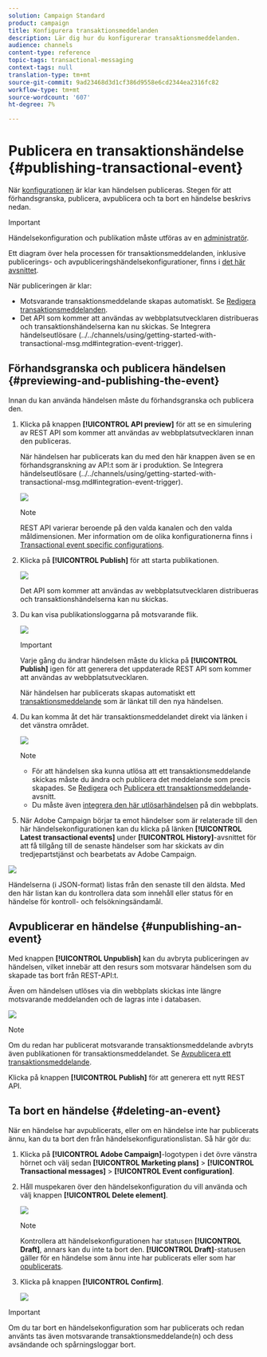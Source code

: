 ```yaml
---
solution: Campaign Standard
product: campaign
title: Konfigurera transaktionsmeddelanden
description: Lär dig hur du konfigurerar transaktionsmeddelanden.
audience: channels
content-type: reference
topic-tags: transactional-messaging
context-tags: null
translation-type: tm+mt
source-git-commit: 9ad23468d3d1cf386d9558e6cd2344ea2316fc82
workflow-type: tm+mt
source-wordcount: '607'
ht-degree: 7%

---
```



# Publicera en transaktionshändelse {#publishing-transactional-event}

När [konfigurationen](../../channels/using/configuring-transactional-event.md) är klar kan händelsen publiceras. Stegen för att förhandsgranska, publicera, avpublicera och ta bort en händelse beskrivs nedan.

>[!IMPORTANT]
>
>Händelsekonfiguration och publikation måste utföras av en [administratör](../../administration/using/users-management.md#functional-administrators).

Ett diagram över hela processen för transaktionsmeddelanden, inklusive publicerings- och avpubliceringshändelsekonfigurationer, finns i [det här avsnittet](../../channels/using/publishing-transactional-message.md).

När publiceringen är klar:
* Motsvarande transaktionsmeddelande skapas automatiskt. Se [Redigera transaktionsmeddelanden](../../channels/using/editing-transactional-message.md).
* Det API som kommer att användas av webbplatsutvecklaren distribueras och transaktionshändelserna kan nu skickas. Se Integrera händelseutlösare (../../channels/using/getting-started-with-transactional-msg.md#integration-event-trigger).

## Förhandsgranska och publicera händelsen {#previewing-and-publishing-the-event}

Innan du kan använda händelsen måste du förhandsgranska och publicera den.

1. Klicka på knappen **[!UICONTROL API preview]** för att se en simulering av REST API som kommer att användas av webbplatsutvecklaren innan den publiceras.

   När händelsen har publicerats kan du med den här knappen även se en förhandsgranskning av API:t som är i produktion. Se Integrera händelseutlösare (../../channels/using/getting-started-with-transactional-msg.md#integration-event-trigger).

   ![](assets/message-center_api_preview.png)

   >[!NOTE]
   >
   >REST API varierar beroende på den valda kanalen och den valda måldimensionen. Mer information om de olika konfigurationerna finns i [Transactional event specific configurations](../../channels/using/configuring-transactional-event.md#transactional-event-specific-configurations).

1. Klicka på **[!UICONTROL Publish]** för att starta publikationen.

   ![](assets/message-center_pub.png)

   Det API som kommer att användas av webbplatsutvecklaren distribueras och transaktionshändelserna kan nu skickas.

1. Du kan visa publikationsloggarna på motsvarande flik.

   ![](assets/message-center_logs.png)

   >[!IMPORTANT]
   >
   >Varje gång du ändrar händelsen måste du klicka på **[!UICONTROL Publish]** igen för att generera det uppdaterade REST API som kommer att användas av webbplatsutvecklaren.

   När händelsen har publicerats skapas automatiskt ett [transaktionsmeddelande](../../channels/using/editing-transactional-message.md) som är länkat till den nya händelsen.

1. Du kan komma åt det här transaktionsmeddelandet direkt via länken i det vänstra området.

   ![](assets/message-center_messagegeneration.png)

   >[!NOTE]
   >
   >* För att händelsen ska kunna utlösa att ett transaktionsmeddelande skickas måste du ändra och publicera det meddelande som precis skapades. Se [Redigera](../../channels/using/editing-transactional-message.md) och [Publicera ett transaktionsmeddelande](../../channels/using/publishing-transactional-message.md)-avsnitt.
      >
      >
   * Du måste även [integrera den här utlösarhändelsen](../../channels/using/getting-started-with-transactional-msg.md#integrate-event-trigger) på din webbplats.


1. När Adobe Campaign börjar ta emot händelser som är relaterade till den här händelsekonfigurationen kan du klicka på länken **[!UICONTROL Latest transactional events]** under **[!UICONTROL History]**-avsnittet för att få tillgång till de senaste händelser som har skickats av din tredjepartstjänst och bearbetats av Adobe Campaign.

![](assets/message-center_latest-events.png)

Händelserna (i JSON-format) listas från den senaste till den äldsta. Med den här listan kan du kontrollera data som innehåll eller status för en händelse för kontroll- och felsökningsändamål.

## Avpublicerar en händelse {#unpublishing-an-event}

Med knappen **[!UICONTROL Unpublish]** kan du avbryta publiceringen av händelsen, vilket innebär att den resurs som motsvarar händelsen som du skapade tas bort från REST-API:t.

Även om händelsen utlöses via din webbplats skickas inte längre motsvarande meddelanden och de lagras inte i databasen.

![](assets/message-center_unpublish.png)

>[!NOTE]
>
>Om du redan har publicerat motsvarande transaktionsmeddelande avbryts även publikationen för transaktionsmeddelandet. Se [Avpublicera ett transaktionsmeddelande](../../channels/using/publishing-transactional-message.md#unpublishing-a-transactional-message).

Klicka på knappen **[!UICONTROL Publish]** för att generera ett nytt REST API.

<!--## Transactional messaging publication process {#transactional-messaging-pub-process}

The chart below illustrates the transactional messaging publication process.

![](assets/message-center_pub-process.png)

For more on publishing, pausing and unpublishing a transactional message, see [this section](../../channels/using/publishing-transactional-message.md).-->

## Ta bort en händelse {#deleting-an-event}

När en händelse har avpublicerats, eller om en händelse inte har publicerats ännu, kan du ta bort den från händelsekonfigurationslistan. Så här gör du:

1. Klicka på **[!UICONTROL Adobe Campaign]**-logotypen i det övre vänstra hörnet och välj sedan **[!UICONTROL Marketing plans]** > **[!UICONTROL Transactional messages]** > **[!UICONTROL Event configuration]**.
1. Håll muspekaren över den händelsekonfiguration du vill använda och välj knappen **[!UICONTROL Delete element]**.

   ![](assets/message-center_delete-button.png)

   >[!NOTE]
   >
   >Kontrollera att händelsekonfigurationen har statusen **[!UICONTROL Draft]**, annars kan du inte ta bort den. **[!UICONTROL Draft]**-statusen gäller för en händelse som ännu inte har publicerats eller som har [opublicerats](#unpublishing-an-event).

1. Klicka på knappen **[!UICONTROL Confirm]**.

   ![](assets/message-center_delete-confirm.png)

>[!IMPORTANT]
>
>Om du tar bort en händelsekonfiguration som har publicerats och redan använts tas även motsvarande transaktionsmeddelande(n) och dess avsändande och spårningsloggar bort.
